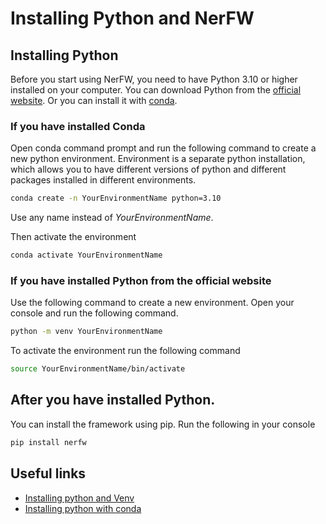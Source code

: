 # Installing Python and NerFW


## Installing Python

Before you start using NerFW, you need to have Python 3.10 or higher installed on your computer.
You can download Python from the [official website](https://www.python.org/downloads/).
Or you can install it with [conda](https://www.anaconda.com/download).

### If you have installed Conda

Open conda command prompt and run the following command to create a new python environment.
Environment is a separate python installation, which allows you to have different 
versions of python and different packages installed in different environments.

```bash
conda create -n YourEnvironmentName python=3.10
```
Use any name instead of *YourEnvironmentName*.

Then activate the environment

```bash
conda activate YourEnvironmentName
```

### If you have installed Python from the official website

Use the following command to create a new environment. Open your console and run the following command.

```bash
python -m venv YourEnvironmentName
```

To activate the environment run the following command

```bash
source YourEnvironmentName/bin/activate
```


## After you have installed Python.

You can install the framework using pip. Run the following in your console

```bash
pip install nerfw
```

## Useful links

- [Installing python and Venv](https://packaging.python.org/en/latest/guides/installing-using-pip-and-virtual-environments/)
- [Installing python with conda](https://docs.conda.io/projects/conda/en/latest/user-guide/install/index.html)